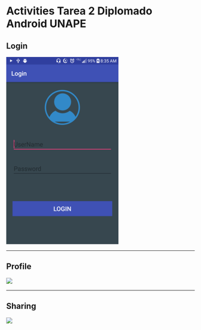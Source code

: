 # Activities  Tarea 2 Diplomado Android UNAPE

## Login

<img src="evidencias/login.png" width="300" height="500"/>

___
## Profile


 
<image src="evidencias/profile.png" width="300" heigth="500">

___
## Sharing
<image src="evidencias/sharing.png" width="300" heigth="500">
